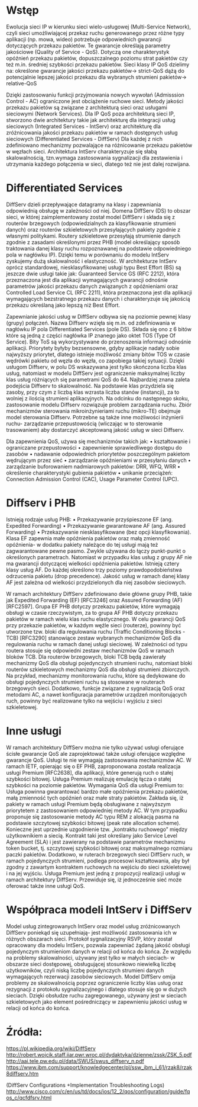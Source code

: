 # Wstęp
Ewolucja sieci IP w kierunku sieci wielo-usługowej (Multi-Service Network), czyli sieci umożliwiającej przekaz ruchu generowanego przez różne typy aplikacji (np. mowa, wideo) potrzebuje odpowiednich gwarancji dotyczących przekazu pakietów. Te gwarancje określają parametry jakościowe (Quality of Service - QoS). Dotyczą one charakterystyk opóźnień przekazu pakietów, dopuszczalnego poziomu strat pakietów czy też m.in. średniej szybkości przekazu pakietów. 
Sieci klasy IP QoS dzielimy na: 
określone gwarancje jakości przekazu pakietów-> strict-QoS
dążą do potencjalnie lepszej jakości przekazu dla wybranych strumieni pakietów-> relative-QoS

Dzięki zastosowaniu funkcji przyjmowania nowych wywołań (Admisssion Control - AC) ograniczone jest obciążenie ruchowe sieci.  Metody jakości przekazu pakietów są związane z architekturą sieci oraz usługami sieciowymi (Network Services). Dla IP QoS poza architekturą sieci IP, stworzono dwie architektury takie jak architekturę dla integracji usług sieciowych (Integrated Services - IntServ) oraz architekturę dla zróżnicowania jakości przekazu pakietów w ramach dostępnych usług sieciowych (Differentiated Services - DiffServ) Dla każdej  z nich zdefiniowano mechanizmy pozwalające na różnicowanie przekazu pakietów w węzłach sieci.
Architektura IntServ charakteryzuje się słabą skalowalnością, tzn.wymaga zastosowania sygnalizacji dla zestawienia i utrzymania każdego połączenia w sieci, dlatego też nie jest dalej rozwijana.

# Differentiated Services 
DiffServ  dzieli przepływające datagramy na klasy i zapewniania odpowiednią obsługę w zależności od niej. Domena DiffServ (DS) to obszar sieci, w której zaimplementowany został model DiffServ i składa się z routerów brzegowych (odpowiedzialnych za klasyfikowanie strumieni danych) oraz routerów szkieletowych przesyłających pakiety zgodnie z własnymi politykami. Routery szkieletowe przesyłają strumienie danych zgodnie z zasadami określonymi przez PHB (model określający sposób traktowania danej klasy ruchu rozpoznawanej na podstawie odpowiedniego pola w nagłówku IP). Dzięki temu w porównaniu do modelu IntServ zyskujemy dużą skalowalność i elastyczność.
W architekturze IntServ oprócz standardowej, niesklasyfikowanej usługi typu Best Effort (BS) są jeszcze dwie usługi takie jak: Guaranteed Service GS (RFC 2212), która przeznaczona jest dla aplikacji wymagających gwarancji odnośnie parametrów jakości przekazu danych związanych z opóźnieniami oraz  Controlled Load Service CL (RFC 2211), która przeznaczona jest dla aplikacji wymagających bezstratnego przekazu danych i charakteryzuje się jakością przekazu określaną jako lepszą niż Best Effort.

Zapewnianie jakości usług w DiffServ odbywa się na poziomie pewnej klasy (grupy) połączeń.
Nazwa Diffserv wzięła się m.in. od zdefiniowania w nagłówku IP pola Differentiated Services (pole DS). Składa się ono z 6 bitów które są jedną z części nagłówka IP znanego jako oktet TOS (Type Of Service). Bity ToS są wykorzystywane do przenoszenia informacji odnośnie aplikacji. Priorytety byłyby bezsensowne, gdyby aplikacje nadały sobie najwyższy priorytet, dlatego istnieje możliwość zmiany bitów TOS w czasie wędrówki pakietu od węzła do węzła, co zapobiega takiej sytuacji.
Dzięki usługom Diffserv, w polu DS wskazywana jest tylko skończona liczba klas usług, natomiast w modelu DiffServ jest ograniczenie maksymalnej liczby klas usług różniących się parametrami QoS  do 64. Najbardziej znana zaleta podejścia Diffserv to skalowalność. Na podstawie klas przydziela się zasoby, przy czym z liczbą klas wzrasta liczba stanów (instancji), za to wolniej z ilością strumieni aplikacyjnych. Na odcinku do następnego skoku, zastosowanie modelu Diffserv rozwiązuje problem zarządzania ruchu. Zbiór mechanizmów sterowania mikroinżynieriami ruchu (mikro-TE) obejmuje model sterowania Diffserv. Potrzebne są także inne możliwości inżynierii ruchu- zarządzanie przepustowością (wliczając w to sterowanie trasowaniem) aby dostarczyć akceptowaną jakość usług w sieci Diffserv.

Dla zapewnienia QoS, używa się mechanizmów takich jak:
• kształtowanie i ograniczane przepustowości
• zapewnienie sprawiedliwego dostępu do zasobów
 • nadawanie odpowiednich priorytetów poszczególnym pakietom wędrującym przez sieć
• zarządzanie opóźnieniami w przesyłaniu danych
• zarządzanie buforowaniem nadmiarowych pakietów: DRR, WFQ, WRR
• określenie charakterystyki gubienia pakietów
 • unikanie przeciążeń: Connection Admission Control (CAC), Usage Parameter Control (UPC).



# Diffserv i PHB
Istnieją rodzaje usług PHB:
• Przekazywanie przyśpieszone EF (ang. Expedited Forwarding) 
• Przekazywanie gwarantowane AF (ang. Assured Forwarding) 
• Przekazywanie niesklasyfikowane (bez opcji klasyfikowania). Klasa EF zapewnia małe opóźnienia pakietów oraz małą zmienność opóźnienia- w dodatku pakiety należące do tej usługi mają też zagwarantowane pewne pasmo. Zwykle używana do łączy punkt-punkt o określonych parametrach. Natomiast w przypadku klas usług z grupy AF nie ma gwarancji dotyczącej wielkości opóźnienia pakietów. Istnieją cztery klasy usług AF. Do każdej określono trzy poziomy prawdopodobieństwa odrzucenia pakietu (drop precedence). Jakość usług w ramach danej klasy AF jest zależna od wielkości przydzielonych dla niej zasobów sieciowych.

W ramach architektury DiffServ zdefiniowano dwie główne grupy PHB, takie jak Expedited Forwarding (EF) [RFC3246] oraz Assured Forwarding (AF) [RFC2597].  Grupa EF PHB dotyczy przekazu pakietów, które wymagają obsługi w czasie rzeczywistym, za to grupa AF PHB dotyczy przekazu pakietów w ramach wielu klas ruchu elastycznego.  W celu gwarancji QoS przy przekazie pakietów, w każdym węźle sieci (routerze), powinny być utworzone tzw. bloki dla regulowania ruchu (Traffic Conditioning Blocks - TCB) [RFC3290] stanowiące zestaw wybranych mechanizmów QoS dla regulowania ruchu w ramach danej usługi sieciowej. W zależności od typu routera stosuje się odpowiedni zestaw mechanizmów QoS w ramach bloków TCB. Dla routerów brzegowych, bloki TCB będą zawierały mechanizmy QoS dla obsługi pojedynczych strumieni ruchu, natomiast bloki routerów szkieletowych mechanizmy QoS dla obsługi strumieni zbiorczych.  Na przykład, mechanizmy monitorowania ruchu, które są dedykowane do obsługi pojedynczych strumieni ruchu są stosowane w routerach brzegowych sieci. Dodatkowo, funkcje związane z sygnalizacją QoS oraz metodami AC, a nawet konfiguracja parametrów urządzeń monitorujących ruch, powinny być realizowane tylko na wejściu i wyjściu z sieci szkieletowej.

# Inne usługi
W ramach architektury DiffServ można nie tylko używać usługi oferujące ścisłe gwarancje QoS ale zaprojektować także usługi oferujące względne gwarancje QoS. Usługi te nie wymagają zastosowania mechanizmów AC. W ramach IETF, opierając się o EF PHB, zaproponowana została realizacja usługi Premium [RFC2638], dla aplikacji, które generują ruch o stałej szybkości bitowej. Usługa Premium realizuję emulację łącza o stałej szybkości na poziomie pakietów. 
Wymagania QoS dla usługi Premium to: 
Usługa powinna gwarantować bardzo małe opóźnienia przekazu pakietów, małą zmienność tych opóźnień oraz małe straty pakietów. Zakłada się, iż pakiety w ramach usługi Premium będą obsługiwane z najwyższym priorytetem z zastosowaniem odpowiedniej metody AC. W tym przypadku proponuje się zastosowanie metody AC typu REM z alokacją pasma na podstawie szczytowej szybkości bitowej (peak rate allocation scheme). Konieczne jest uprzednie uzgodnienie tzw. „kontraktu ruchowego” między użytkownikiem a siecią. Kontrakt taki jest określany jako Service Level Agreement (SLA) i jest zawierany na podstawie parametrów mechanizmu token bucket, tj. szczytowej szybkości bitowej oraz maksymalnego rozmiaru paczki pakietów. Dodatkowo, w ruterach brzegowych sieci DiffServ ruch, w ramach pojedynczych strumieni, podlega procesowi kształtowania, aby był zgodny z zawartym kontraktem ruchowych na wejściu do sieci szkieletowej i na jej wyjściu. Usługa Premium jest jedną z propozycji realizacji usługi w ramach architektury DiffServ. Przewiduje się, iż jednocześnie sieć może oferować także inne usługi QoS.


# Współpraca modeli IntServ i DiffServ
Model usług zintegrowanych IntServ oraz model usług zróżnicowanych DiffServ poniekąd się uzupełniają- jest możliwość zastosowania ich w różnych obszarach sieci. 
Protokół sygnalizacyjny RSVP, który został opracowany dla modelu IntServ, pozwala zapewniać żądaną jakość obsługi pojedynczym strumieniom danych w relacji od końca do końca. Ze względu na problemy skalowalności, używany jest tylko w małych sieciach- w obszarze sieci dostępowej, obsługującej stosunkowo niewielką liczbę użytkowników, czyli niską liczbę pojedynczych strumieni danych wymagających rezerwacji zasobów sieciowych.
Model DiffServ omija problemy ze skalowalnością poprzez ograniczenie liczby klas usług oraz rezygnacji z protokołu sygnalizacyjnego i dlatego stosuje się go w dużych sieciach. Dzięki obsłudze ruchu zagregowanego, używany jest w sieciach szkieletowych jako element pośredniczący w zapewnieniu jakości usług w relacji od końca do końca.



# Źródła:
https://pl.wikipedia.org/wiki/DiffServ
http://robert.wojcik.staff.iiar.pwr.wroc.pl/dydaktyka/dzienne/zssk/ZSK_5.pdf
http://aai.tele.pw.edu.pl/data/SWUS/swus_diffserv_n.pdf
https://www.ibm.com/support/knowledgecenter/pl/ssw_ibm_i_61/rzak8/rzak8diffserv.htm

(DiffServ Configurations +Implementation Troubleshooting Logs)
http://www.cisco.com/c/en/us/td/docs/ios/12_2/qos/configuration/guide/fqos_c/qcfdfsrv.html


